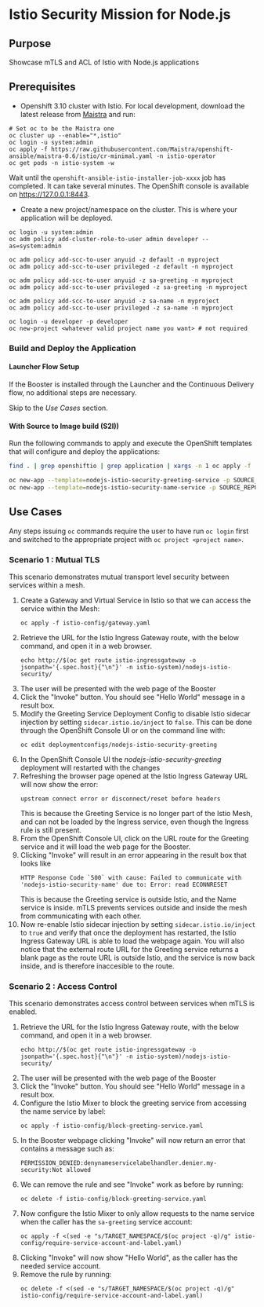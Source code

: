 # Istio Security Mission for Node.js

## Purpose

Showcase mTLS and ACL of Istio with Node.js applications

## Prerequisites

* Openshift 3.10 cluster with Istio. For local development, download the latest release from [Maistra](https://github.com/Maistra/origin/releases) and run:

```
# Set oc to be the Maistra one
oc cluster up --enable="*,istio"
oc login -u system:admin
oc apply -f https://raw.githubusercontent.com/Maistra/openshift-ansible/maistra-0.6/istio/cr-minimal.yaml -n istio-operator
oc get pods -n istio-system -w
```
Wait until the `openshift-ansible-istio-installer-job-xxxx` job has completed. It can take several minutes. The OpenShift console is available on https://127.0.0.1:8443.

* Create a new project/namespace on the cluster. This is where your application will be deployed.

```
oc login -u system:admin
oc adm policy add-cluster-role-to-user admin developer --as=system:admin

oc adm policy add-scc-to-user anyuid -z default -n myproject
oc adm policy add-scc-to-user privileged -z default -n myproject

oc adm policy add-scc-to-user anyuid -z sa-greeting -n myproject
oc adm policy add-scc-to-user privileged -z sa-greeting -n myproject

oc adm policy add-scc-to-user anyuid -z sa-name -n myproject
oc adm policy add-scc-to-user privileged -z sa-name -n myproject

oc login -u developer -p developer
oc new-project <whatever valid project name you want> # not required
```

### Build and Deploy the Application

#### Launcher Flow Setup

If the Booster is installed through the Launcher and the Continuous Delivery flow, no additional steps are necessary.

Skip to the _Use Cases_ section.

#### With Source to Image build (S2I))

Run the following commands to apply and execute the OpenShift templates that will configure and deploy the applications:
```bash
find . | grep openshiftio | grep application | xargs -n 1 oc apply -f

oc new-app --template=nodejs-istio-security-greeting-service -p SOURCE_REPOSITORY_URL=https://github.com/nodeshift-starters/nodejs-istio-security -p SOURCE_REPOSITORY_REF=master -p SOURCE_REPOSITORY_DIR=greeting-service
oc new-app --template=nodejs-istio-security-name-service -p SOURCE_REPOSITORY_URL=https://github.com/nodeshift-starters/nodejs-istio-security -p SOURCE_REPOSITORY_REF=master -p SOURCE_REPOSITORY_DIR=name-service
```

## Use Cases

Any steps issuing `oc` commands require the user to have run `oc login` first and switched to the appropriate project with `oc project <project name>`.

### Scenario 1 : Mutual TLS

This scenario demonstrates mutual transport level security between services within a mesh.

1. Create a Gateway and Virtual Service in Istio so that we can access the service within the Mesh:
    ```
    oc apply -f istio-config/gateway.yaml
    ```
2. Retrieve the URL for the Istio Ingress Gateway route, with the below command, and open it in a web browser.
    ```
    echo http://$(oc get route istio-ingressgateway -o jsonpath='{.spec.host}{"\n"}' -n istio-system)/nodejs-istio-security/
    ```
3. The user will be presented with the web page of the Booster
4. Click the "Invoke" button. You should see "Hello World" message in a result box.
5. Modify the Greeting Service Deployment Config to disable Istio sidecar injection by setting `sidecar.istio.io/inject` to `false`.
This can be done through the OpenShift Console UI or on the command line with:
    ```
    oc edit deploymentconfigs/nodejs-istio-security-greeting
    ```
6. In the OpenShift Console UI the _nodejs-istio-security-greeting_ deployment will restarted with the changes
7. Refreshing the browser page opened at the Istio Ingress Gateway URL will now show the error:
    ```
    upstream connect error or disconnect/reset before headers
    ```
    This is because the Greeting Service is no longer part of the Istio Mesh,
    and can not be loaded by the Ingress service,
    even though the Ingress rule is still present.
8. From the OpenShift Console UI, click on the URL route for the Greeting service and it will load the web page for the Booster.
9. Clicking "Invoke" will result in an error appearing in the result box that looks like
    ```
    HTTP Response Code `500` with cause: Failed to communicate with 'nodejs-istio-security-name' due to: Error: read ECONNRESET
    ```
    This is because the Greeting service is outside Istio, and the Name service is inside.
    mTLS prevents services outside and inside the mesh from communicating with each other.
10. Now re-enable Istio sidecar injection by setting `sidecar.istio.io/inject` to `true` and verify that once the deployment has restarted,
the Istio Ingress Gateway URL is able to load the webpage again.
You will also notice that the external route URL for the Greeting service returns a blank page as the route URL is outside Istio,
and the service is now back inside, and is therefore inaccesible to the route.

### Scenario 2 : Access Control

This scenario demonstrates access control between services when mTLS is enabled.

1. Retrieve the URL for the Istio Ingress Gateway route, with the below command, and open it in a web browser.
    ```
    echo http://$(oc get route istio-ingressgateway -o jsonpath='{.spec.host}{"\n"}' -n istio-system)/nodejs-istio-security/
    ```
2. The user will be presented with the web page of the Booster
3. Click the "Invoke" button. You should see "Hello World" message in a result box.
4. Configure the Istio Mixer to block the greeting service from accessing the name service by label:
    ```
    oc apply -f istio-config/block-greeting-service.yaml
    ```
5. In the Booster webpage clicking "Invoke" will now return an error that contains a message such as:
    ```
    PERMISSION_DENIED:denynameservicelabelhandler.denier.my-security:Not allowed
    ```
6. We can remove the rule and see "Invoke" work as before by running:
    ```
    oc delete -f istio-config/block-greeting-service.yaml
    ```
7. Now configure the Istio Mixer to only allow requests to the name service when the caller has the `sa-greeting` service account:
    ```
    oc apply -f <(sed -e "s/TARGET_NAMESPACE/$(oc project -q)/g" istio-config/require-service-account-and-label.yaml)
    ```
8. Clicking "Invoke" will now show "Hello World", as the caller has the needed service account.
9. Remove the rule by running:
    ```
    oc delete -f <(sed -e "s/TARGET_NAMESPACE/$(oc project -q)/g" istio-config/require-service-account-and-label.yaml)
    ```
